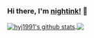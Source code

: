 ### Hi there, I'm [nightink!](https://github.com/nightink) 👋

<a href="https://github.com/nightink">
  <img align="center" src="https://github-readme-stats.vercel.app/api?username=nightink&show_icons=true&theme=radical" alt="hyj1991's github stats" />
</a>
<a href="https://github.com/nightink">
  <img align="center" src="https://github-readme-stats.vercel.app/api/top-langs/?username=nightink&layout=compact&theme=radical" />
</a>

<!--
**nightink/nightink** is a ✨ _special_ ✨ repository because its `README.md` (this file) appears on your GitHub profile.

Here are some ideas to get you started:

- 🔭 I’m currently working on ...
- 🌱 I’m currently learning ...
- 👯 I’m looking to collaborate on ...
- 🤔 I’m looking for help with ...
- 💬 Ask me about ...
- 📫 How to reach me: ...
- 😄 Pronouns: ...
- ⚡ Fun fact: ...

![]( https://steins-gate-visitor-count.greenhandatsjtu.repl.co/nightink)
-->
